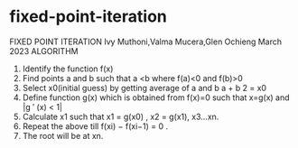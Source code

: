 # fixed-point-iteration
FIXED POINT ITERATION
Ivy Muthoni,Valma Mucera,Glen Ochieng
March 2023
ALGORITHM
1. Identify the function f(x)
2. Find points a and b such that a <b where f(a)<0 and f(b)>0
3. Select x0(initial guess) by getting average of a and b
a + b
2
= x0
4. Define function g(x) which is obtained from f(x)=0 such that x=g(x) and
|g
′
(x) < 1|
5. Calculate x1 such that x1 = g(x0) , x2 = g(x1), x3...xn.
6. Repeat the above till
f(xi) − f(xi−1) = 0
.
7. The root will be at xn.
